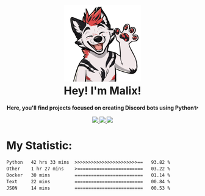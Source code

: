 <h1 align="center">
  <br>
  <a><img src="img.gif" style="width: 40%;"></a>
  <br>
   Hey! I'm Malix!
  <br>
</h1>
<h4 align="center">

  Here, you'll find projects focused on creating Discord bots using Python✨

  <a href="https://discord.com/invite/SpTBwz4xsa">
    <img src="https://img.shields.io/badge/Discord-white?style=for-the-badge&logo=discord&logoColor=white&color=black"/>
  </a>
  <a href="https://github.com/Malix-Floof" align="center">
    <img src="https://img.shields.io/badge/Github-black?style=for-the-badge&logo=GitHub"/>
  </a>
  <a href="https://open.spotify.com/user/31wt4fkdhnqumybt46zemunwrev4" align="center">
    <img src="https://img.shields.io/badge/Spotify-black?style=for-the-badge&logo=Spotify"/>
  </a>
</h4>


# My Statistic:
<!--START_SECTION:waka-->

```txt
Python   42 hrs 33 mins  >>>>>>>>>>>>>>>>>>>>>>>==   93.82 %
Other    1 hr 27 mins    >========================   03.22 %
Docker   30 mins         =========================   01.14 %
Text     22 mins         =========================   00.84 %
JSON     14 mins         =========================   00.53 %
```

<!--END_SECTION:waka-->
